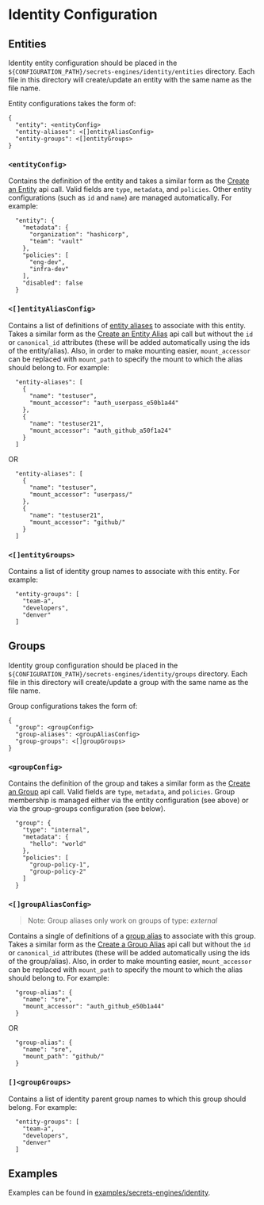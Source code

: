 # Identity Configuration

## Entities
Identity entity configuration should be placed in the `${CONFIGURATION_PATH}/secrets-engines/identity/entities` directory.  Each file in this directory will create/update an entity with the same name as the file name.

Entity configurations takes the form of:
```
{
  "entity": <entityConfig>
  "entity-aliases": <[]entityAliasConfig>
  "entity-groups": <[]entityGroups>
}
```

### `<entityConfig>`
Contains the definition of the entity and takes a similar form as the [Create an Entity](https://www.vaultproject.io/api-docs/secret/identity/entity#create-an-entity) api call.  Valid fields are `type`, `metadata`, and `policies`.  Other entity configurations (such as `id` and `name`) are managed automatically.  For example:
```
  "entity": {
    "metadata": {
      "organization": "hashicorp",
      "team": "vault"
    },
    "policies": [
      "eng-dev",
      "infra-dev"
    ],
    "disabled": false
  }
```

### `<[]entityAliasConfig>`
Contains a list of definitions of [entity aliases](https://www.vaultproject.io/docs/secrets/identity#entities-and-aliases) to associate with this entity.  Takes a similar form as the [Create an Entity Alias](https://www.vaultproject.io/api-docs/secret/identity/entity-alias#create-an-entity-alias) api call but without the `id` or `canonical_id` attributes (these will be added automatically using the ids of the entity/alias).  Also, in order to make mounting easier, `mount_accessor` can be replaced with `mount_path` to specify the mount to which the alias should belong to.   For example:
```
  "entity-aliases": [
    {
      "name": "testuser",
      "mount_accessor": "auth_userpass_e50b1a44"
    },
    {
      "name": "testuser21",
      "mount_accessor": "auth_github_a50f1a24"
    }  
  ]
```
OR
```
  "entity-aliases": [
    {
      "name": "testuser",
      "mount_accessor": "userpass/"
    },
    {
      "name": "testuser21",
      "mount_accessor": "github/"
    }
  ]
```

### `<[]entityGroups>`
Contains a list of identity group names to associate with this entity. For example:
```
  "entity-groups": [
    "team-a",
    "developers",
    "denver"
  ]
```

## Groups
Identity group configuration should be placed in the `${CONFIGURATION_PATH}/secrets-engines/identity/groups` directory.  Each file in this directory will create/update a group with the same name as the file name.

Group configurations takes the form of:
```
{
  "group": <groupConfig>
  "group-aliases": <groupAliasConfig>
  "group-groups": <[]groupGroups>
}
```

### `<groupConfig>`
Contains the definition of the group and takes a similar form as the [Create an Group](https://www.vaultproject.io/api-docs/secret/identity/group#create-a-group) api call.  Valid fields are `type`, `metadata`, and `policies`.  Group membership is managed either via the entity configuration (see above) or via the group-groups configuration (see below).
```
  "group": {
    "type": "internal",
    "metadata": {
      "hello": "world"
    },
    "policies": [
      "group-policy-1",
      "group-policy-2"
    ]
  }
```

### `<[]groupAliasConfig>`
> Note: Group aliases only work on groups of type: *external*

Contains a single of definitions of a [group alias](https://www.vaultproject.io/docs/secrets/identity#external-vs-internal-groups) to associate with this group.   Takes a similar form as the [Create a Group Alias](https://www.vaultproject.io/api-docs/secret/identity/group-alias#create-a-group-alias) api call but without the `id` or `canonical_id` attributes (these will be added automatically using the ids of the group/alias).  Also, in order to make mounting easier, `mount_accessor` can be replaced with `mount_path` to specify the mount to which the alias should belong to.   For example:
```
  "group-alias": {
    "name": "sre",
    "mount_accessor": "auth_github_e50b1a44"
  }
```
OR
```
  "group-alias": {
    "name": "sre",
    "mount_path": "github/"
  }
```

### `[]<groupGroups>`
Contains a list of identity parent group names to which this group should belong. For example:
```
  "entity-groups": [
    "team-a",
    "developers",
    "denver"
  ]
```

## Examples
Examples can be found in [examples/secrets-engines/identity](../../examples/secrets-engines/identity).
